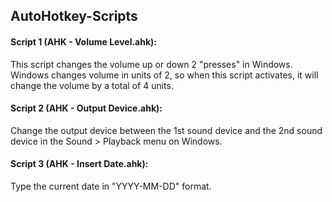 ## AutoHotkey-Scripts

#### Script 1 (AHK - Volume Level.ahk): 
This script changes the volume up or down 2 "presses" in Windows. Windows changes volume in units of 2, so when this script activates, it will change the volume by a total of 4 units.

#### Script 2 (AHK - Output Device.ahk): 
Change the output device between the 1st sound device and the 2nd sound device in the Sound > Playback menu on Windows.

#### Script 3 (AHK - Insert Date.ahk): 
Type the current date in "YYYY-MM-DD" format.
